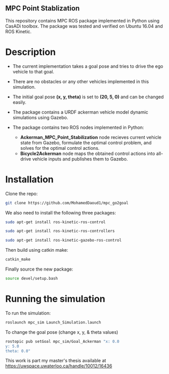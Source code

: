 ## MPC Point Stablization
This repository contains MPC ROS package implemented in Python using CasADi toolbox. The package was tested and verified on Ubuntu 16.04 and ROS Kinetic.

# Description
- The current implementation takes a goal pose and tries to drive the ego vehicle to that goal. 
- There are no obstacles or any other vehicles implemented in this simulation.
- The initial goal pose **(x, y, theta)** is set to **(20, 5, 0)** and can be changed easily.

- The package contains a URDF ackerman vehicle model dynamic simulations using Gazebo. 
- The package contains two ROS nodes implemented in Python: 
    - **Ackerman_MPC_Point_Stabilization** node recieves current vehicle state from Gazebo, formulate the optimal control problem, and solves for the optimal control actions.
    - **Bicycle2Ackerman** node maps the obtained control actions into all-drive vehicle inputs and publishes them to Gazebo.

# Installation

Clone the repo:
``` bash
git clone https://github.com/MohamedDaoud1/mpc_go2goal
```

We also need to install the following three packages:

``` bash
sudo apt-get install ros-kinetic-ros-control
```

``` bash
sudo apt-get install ros-kinetic-ros-controllers
```

``` bash
sudo apt-get install ros-kinetic-gazebo-ros-control 
```

Then build using catkin make:
``` bash
catkin_make
```
Finally source the new package:

``` bash
source devel/setup.bash
```

# Running the simulation

To run the simulation:

``` bash
roslaunch mpc_sim Launch_Simulation.launch 
```

To change the goal pose (change x, y, & theta values)

``` bash
rostopic pub setGoal mpc_sim/Goal_Ackerman "x: 0.0
y: 5.0
theta: 0.0" 
```

This work is part my master's thesis available at https://uwspace.uwaterloo.ca/handle/10012/16436
